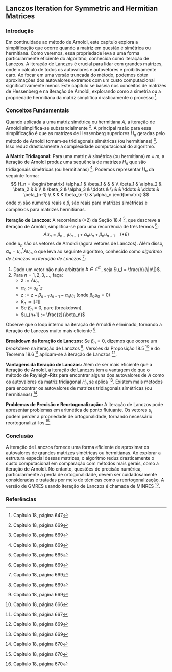 ## Lanczos Iteration for Symmetric and Hermitian Matrices

### Introdução

Em continuidade ao método de Arnoldi, este capítulo explora a simplificação que ocorre quando a matriz em questão é simétrica ou hermitiana. Como veremos, essa propriedade leva a uma forma particularmente eficiente do algoritmo, conhecida como iteração de Lanczos. A iteração de Lanczos é crucial para lidar com grandes matrizes, onde o cálculo de todos os autovalores e autovetores é proibitivamente caro. Ao focar em uma versão truncada do método, podemos obter aproximações dos autovalores extremos com um custo computacional significativamente menor. Este capítulo se baseia nos conceitos de matrizes de Hessenberg e na iteração de Arnoldi, explorando como a simetria ou a propriedade hermitiana da matriz simplifica drasticamente o processo [^647].

### Conceitos Fundamentais

Quando aplicada a uma matriz simétrica ou hermitiana $A$, a iteração de Arnoldi simplifica-se substancialmente [^669]. A principal razão para essa simplificação é que as matrizes de Hessenberg superiores $H_n$ geradas pelo método de Arnoldi tornam-se tridiagonais simétricas (ou hermitianas) [^669]. Isso reduz drasticamente a complexidade computacional do algoritmo.

**A Matriz Tridiagonal:**
Para uma matriz $A$ simétrica (ou hermitiana) $m \times m$, a iteração de Arnoldi produz uma sequência de matrizes $H_n$ que são tridiagonais simétricas (ou hermitianas) [^669]. Podemos representar $H_n$ da seguinte forma:
$$
H_n = \begin{bmatrix}
\alpha_1 & \beta_1 & & & \\
\beta_1 & \alpha_2 & \beta_2 & & \\
& \beta_2 & \alpha_3 & \ddots & \\
& & \ddots & \ddots & \beta_{n-1} \\
& & & \beta_{n-1} & \alpha_n
\end{bmatrix}
$$
onde $\alpha_i$ são números reais e $\beta_i$ são reais para matrizes simétricas e complexos para matrizes hermitianas.

**Iteração de Lanczos:**
A recorrência (*2) da Seção 18.4 [^665], que descreve a iteração de Arnoldi, simplifica-se para uma recorrência de três termos [^669]:
$$
A u_n = \beta_{n-1} u_{n-1} + \alpha_n u_n + \beta_n u_{n+1} \quad (*6)
$$
onde $u_n$ são os vetores de Arnoldi (agora vetores de Lanczos).
Além disso, $\alpha_n = u_n^* A u_n$, o que leva ao seguinte algoritmo, conhecido como *algoritmo de Lanczos* ou *iteração de Lanczos* [^669]:

1. Dado um vetor não nulo arbitrário $b \in \mathbb{C}^m$, seja $u_1 = \frac{b}{\|b\|}$.
2. Para $n = 1, 2, 3, \dots$, faça:
   - $z := Au_n$
   - $\alpha_n := u_n^* z$
   - $z := z - \beta_{n-1}u_{n-1} - \alpha_n u_n$ (onde $\beta_0 u_0 = 0$)
   - $\beta_n := \|z\|$
   - Se $\beta_n = 0$, pare (breakdown).
   - $u_{n+1} := \frac{z}{\beta_n}$

Observe que o loop interno na iteração de Arnoldi é eliminado, tornando a iteração de Lanczos muito mais eficiente [^669].

**Breakdown da Iteração de Lanczos:**
Se $\beta_n = 0$, dizemos que ocorre um *breakdown* na iteração de Lanczos [^669]. Versões da Proposição 18.5 [^666] e do Teorema 18.6 [^667] aplicam-se à iteração de Lanczos [^669].

**Vantagens da Iteração de Lanczos:**
Além de ser mais eficiente que a iteração de Arnoldi, a iteração de Lanczos tem a vantagem de que o método de Rayleigh-Ritz para encontrar alguns dos autovalores de $A$ como os autovalores da matriz tridiagonal $H_n$ se aplica [^669]. Existem mais métodos para encontrar os autovalores de matrizes tridiagonais simétricas (ou hermitianas) [^670].

**Problemas de Precisão e Reortogonalização:**
A iteração de Lanczos pode apresentar problemas em aritmética de ponto flutuante. Os vetores $u_j$ podem perder a propriedade de ortogonalidade, tornando necessário reortogonalizá-los [^670].

### Conclusão

A iteração de Lanczos fornece uma forma eficiente de aproximar os autovalores de grandes matrizes simétricas ou hermitianas. Ao explorar a estrutura especial dessas matrizes, o algoritmo reduz drasticamente o custo computacional em comparação com métodos mais gerais, como a iteração de Arnoldi. No entanto, questões de precisão numérica, particularmente a perda de ortogonalidade, devem ser cuidadosamente consideradas e tratadas por meio de técnicas como a reortogonalização. A versão de GMRES usando iteração de Lanczos é chamada de MINRES [^670].

### Referências
[^647]: Capítulo 18, página 647
[^665]: Capítulo 18, página 665
[^666]: Capítulo 18, página 666
[^667]: Capítulo 18, página 667
[^669]: Capítulo 18, página 669
[^670]: Capítulo 18, página 670
<!-- END -->